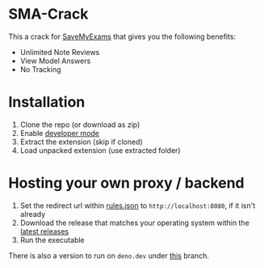 # SMA-Crack

This a crack for [SaveMyExams](https://www.savemyexams.co.uk/) that gives you the following benefits:
- Unlimited Note Reviews
- View Model Answers
- No Tracking 

# Installation

1. Clone the repo (or download as zip)
2. Enable [developer mode](https://youtu.be/sZeUZjhOfgM)
3. Extract the extension (skip if cloned)
4. Load unpacked extension (use extracted folder)

# Hosting your own proxy / backend

1. Set the redirect url within [rules.json](./rules.json) to `http://localhost:8080`, if it isn't already
2. Download the release that matches your operating system within the [latest releases](https://github.com/Stefanuk12/SaveMyExams/releases/latest)
3. Run the executable

There is also a version to run on `deno.dev` under [this](https://github.com/Stefanuk12/SaveMyExams/tree/backend) branch.